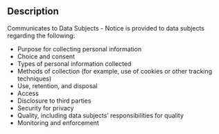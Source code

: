 ## Description

Communicates to Data Subjects - Notice is provided to data subjects regarding the following:

- Purpose for collecting personal information
- Choice and consent
- Types of personal information collected
- Methods of collection (for example, use of cookies or other tracking techniques)
- Use, retention, and disposal
- Access
- Disclosure to third parties
- Security for privacy
- Quality, including data subjects’ responsibilities for quality
- Monitoring and enforcement